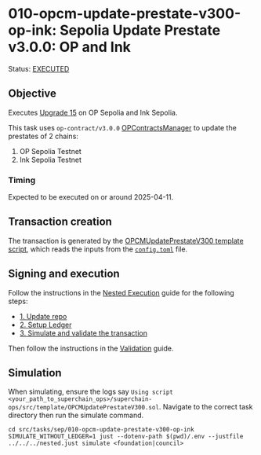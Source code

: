 # 010-opcm-update-prestate-v300-op-ink: Sepolia Update Prestate v3.0.0: OP and Ink

Status: [EXECUTED](https://sepolia.etherscan.io/tx/0x659ca2fe3231cdda8657ff4e0bc11f7dfd7345413d4f854d3a53c5036fce3732)

## Objective

Executes [Upgrade 15](https://gov.optimism.io/t/upgrade-proposal-15-isthmus-hard-fork/9804) on OP Sepolia and Ink Sepolia.

This task uses `op-contract/v3.0.0` [OPContractsManager](https://github.com/ethereum-optimism/optimism/blob/op-contracts/v3.0.0-rc.2/packages/contracts-bedrock/src/L1/OPContractsManager.sol) to update the prestates of 2 chains:

1. OP Sepolia Testnet
2. Ink Sepolia Testnet

### Timing

Expected to be executed on or around 2025-04-11.

## Transaction creation

The transaction is generated by the [OPCMUpdatePrestateV300 template script](../../../template/OPCMUpdatePrestateV300.sol),
which reads the inputs from the [`config.toml`](./config.toml) file.

## Signing and execution

Follow the instructions in the [Nested Execution](../../../NESTED.md) guide for the following steps:

- [1. Update repo](../../../NESTED.md#1-update-repo)
- [2. Setup Ledger](../../../NESTED.md#2-setup-ledger)
- [3. Simulate and validate the transaction](../../../NESTED.md#3-simulate-and-validate-the-transaction)

Then follow the instructions in the [Validation](./VALIDATION.md) guide.

## Simulation

When simulating, ensure the logs say `Using script <your_path_to_superchain_ops>/superchain-ops/src/template/OPCMUpdatePrestateV300.sol`.
Navigate to the correct task directory then run the simulate command.
```
cd src/tasks/sep/010-opcm-update-prestate-v300-op-ink
SIMULATE_WITHOUT_LEDGER=1 just --dotenv-path $(pwd)/.env --justfile ../../../nested.just simulate <foundation|council>
```
